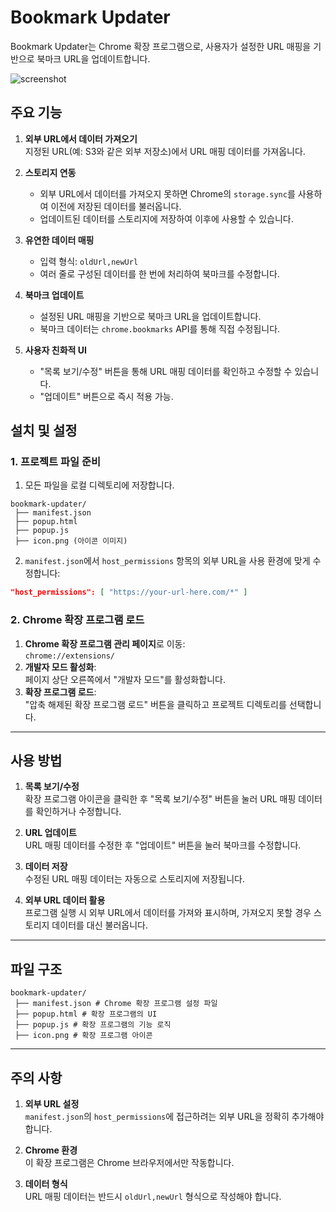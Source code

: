 # Bookmark Updater

Bookmark Updater는 Chrome 확장 프로그램으로, 사용자가 설정한 URL 매핑을 기반으로 북마크 URL을 업데이트합니다.

![screenshot](https://github.com/user-attachments/assets/30c97ae9-801d-457a-a629-9fdac82d447a)

## 주요 기능

1. **외부 URL에서 데이터 가져오기**  
   지정된 URL(예: S3와 같은 외부 저장소)에서 URL 매핑 데이터를 가져옵니다.  

2. **스토리지 연동**  
   - 외부 URL에서 데이터를 가져오지 못하면 Chrome의 `storage.sync`를 사용하여 이전에 저장된 데이터를 불러옵니다.  
   - 업데이트된 데이터를 스토리지에 저장하여 이후에 사용할 수 있습니다.

3. **유연한 데이터 매핑**  
   - 입력 형식: `oldUrl,newUrl`  
   - 여러 줄로 구성된 데이터를 한 번에 처리하여 북마크를 수정합니다.  

4. **북마크 업데이트**  
   - 설정된 URL 매핑을 기반으로 북마크 URL을 업데이트합니다.  
   - 북마크 데이터는 `chrome.bookmarks` API를 통해 직접 수정됩니다.

5. **사용자 친화적 UI**  
   - "목록 보기/수정" 버튼을 통해 URL 매핑 데이터를 확인하고 수정할 수 있습니다.  
   - "업데이트" 버튼으로 즉시 적용 가능.  

## 설치 및 설정

### 1. 프로젝트 파일 준비
1. 모든 파일을 로컬 디렉토리에 저장합니다.

```
bookmark-updater/
 ├── manifest.json
 ├── popup.html
 ├── popup.js
 ├── icon.png (아이콘 이미지)
```

2. `manifest.json`에서 `host_permissions` 항목의 외부 URL을 사용 환경에 맞게 수정합니다:
```json
"host_permissions": [ "https://your-url-here.com/*" ]
```

### 2. Chrome 확장 프로그램 로드
1. **Chrome 확장 프로그램 관리 페이지**로 이동:  
   `chrome://extensions/`
2. **개발자 모드 활성화**:  
   페이지 상단 오른쪽에서 "개발자 모드"를 활성화합니다.
3. **확장 프로그램 로드**:  
   "압축 해제된 확장 프로그램 로드" 버튼을 클릭하고 프로젝트 디렉토리를 선택합니다.

---

## 사용 방법

1. **목록 보기/수정**  
   확장 프로그램 아이콘을 클릭한 후 "목록 보기/수정" 버튼을 눌러 URL 매핑 데이터를 확인하거나 수정합니다.

3. **URL 업데이트**  
   URL 매핑 데이터를 수정한 후 "업데이트" 버튼을 눌러 북마크를 수정합니다.

3. **데이터 저장**  
   수정된 URL 매핑 데이터는 자동으로 스토리지에 저장됩니다.

4. **외부 URL 데이터 활용**  
   프로그램 실행 시 외부 URL에서 데이터를 가져와 표시하며, 가져오지 못할 경우 스토리지 데이터를 대신 불러옵니다.

---

## 파일 구조
```
bookmark-updater/
 ├── manifest.json # Chrome 확장 프로그램 설정 파일
 ├── popup.html # 확장 프로그램의 UI
 ├── popup.js # 확장 프로그램의 기능 로직
 ├── icon.png # 확장 프로그램 아이콘
```

---

## 주의 사항

1. **외부 URL 설정**  
   `manifest.json`의 `host_permissions`에 접근하려는 외부 URL을 정확히 추가해야 합니다.

2. **Chrome 환경**  
   이 확장 프로그램은 Chrome 브라우저에서만 작동합니다.

3. **데이터 형식**  
   URL 매핑 데이터는 반드시 `oldUrl,newUrl` 형식으로 작성해야 합니다.

